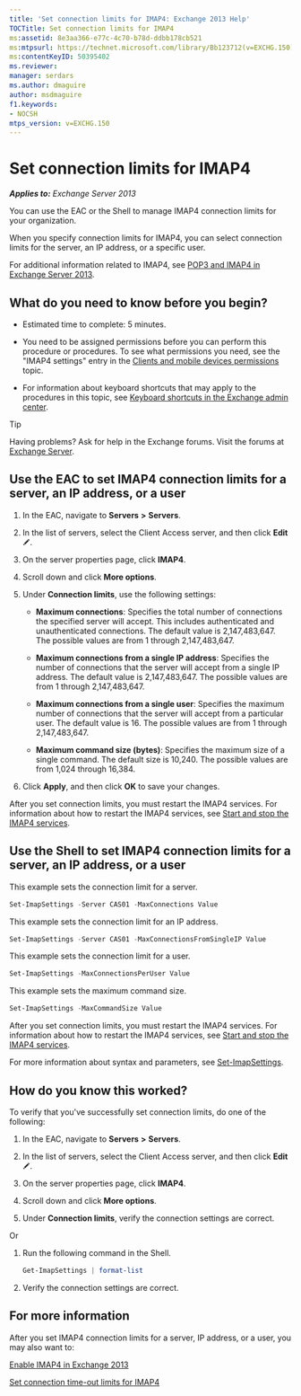 ```yaml
---
title: 'Set connection limits for IMAP4: Exchange 2013 Help'
TOCTitle: Set connection limits for IMAP4
ms:assetid: 8e3aa366-e77c-4c70-b78d-ddbb178cb521
ms:mtpsurl: https://technet.microsoft.com/library/Bb123712(v=EXCHG.150)
ms:contentKeyID: 50395402
ms.reviewer: 
manager: serdars
ms.author: dmaguire
author: msdmaguire
f1.keywords:
- NOCSH
mtps_version: v=EXCHG.150
---
```


# Set connection limits for IMAP4

_**Applies to:** Exchange Server 2013_

You can use the EAC or the Shell to manage IMAP4 connection limits for your organization.

When you specify connection limits for IMAP4, you can select connection limits for the server, an IP address, or a specific user.

For additional information related to IMAP4, see [POP3 and IMAP4 in Exchange Server 2013](pop3-and-imap4-in-exchange-server-2013-exchange-2013-help.md).

## What do you need to know before you begin?

- Estimated time to complete: 5 minutes.

- You need to be assigned permissions before you can perform this procedure or procedures. To see what permissions you need, see the "IMAP4 settings" entry in the [Clients and mobile devices permissions](clients-and-mobile-devices-permissions-exchange-2013-help.md) topic.

- For information about keyboard shortcuts that may apply to the procedures in this topic, see [Keyboard shortcuts in the Exchange admin center](keyboard-shortcuts-in-the-exchange-admin-center-2013-help.md).

> [!TIP]
> Having problems? Ask for help in the Exchange forums. Visit the forums at [Exchange Server](https://social.technet.microsoft.com/forums/office/home?category=exchangeserver).

## Use the EAC to set IMAP4 connection limits for a server, an IP address, or a user

1. In the EAC, navigate to **Servers** **\>** **Servers**.

2. In the list of servers, select the Client Access server, and then click **Edit** ![Edit icon](images/JJ218640.6f53ccb2-1f13-4c02-bea0-30690e6ea71d(EXCHG.150).gif "Edit icon").

3. On the server properties page, click **IMAP4**.

4. Scroll down and click **More options**.

5. Under **Connection limits**, use the following settings:

   - **Maximum connections**: Specifies the total number of connections the specified server will accept. This includes authenticated and unauthenticated connections. The default value is 2,147,483,647. The possible values are from 1 through 2,147,483,647.

   - **Maximum connections from a single IP address**: Specifies the number of connections that the server will accept from a single IP address. The default value is 2,147,483,647. The possible values are from 1 through 2,147,483,647.

   - **Maximum connections from a single user**: Specifies the maximum number of connections that the server will accept from a particular user. The default value is 16. The possible values are from 1 through 2,147,483,647.

   - **Maximum command size (bytes)**: Specifies the maximum size of a single command. The default size is 10,240. The possible values are from 1,024 through 16,384.

6. Click **Apply**, and then click **OK** to save your changes.

After you set connection limits, you must restart the IMAP4 services. For information about how to restart the IMAP4 services, see [Start and stop the IMAP4 services](start-and-stop-the-imap4-services-exchange-2013-help.md).

## Use the Shell to set IMAP4 connection limits for a server, an IP address, or a user

This example sets the connection limit for a server.

```powershell
Set-ImapSettings -Server CAS01 -MaxConnections Value
```

This example sets the connection limit for an IP address.

```powershell
Set-ImapSettings -Server CAS01 -MaxConnectionsFromSingleIP Value
```

This example sets the connection limit for a user.

```powershell
Set-ImapSettings -MaxConnectionsPerUser Value
```

This example sets the maximum command size.

```powershell
Set-ImapSettings -MaxCommandSize Value
```

After you set connection limits, you must restart the IMAP4 services. For information about how to restart the IMAP4 services, see [Start and stop the IMAP4 services](start-and-stop-the-imap4-services-exchange-2013-help.md).

For more information about syntax and parameters, see [Set-ImapSettings](https://docs.microsoft.com/powershell/module/exchange/Set-ImapSettings).

## How do you know this worked?

To verify that you've successfully set connection limits, do one of the following:

1. In the EAC, navigate to **Servers** **\>** **Servers**.

2. In the list of servers, select the Client Access server, and then click **Edit** ![Edit icon](images/JJ218640.6f53ccb2-1f13-4c02-bea0-30690e6ea71d(EXCHG.150).gif "Edit icon").

3. On the server properties page, click **IMAP4**.

4. Scroll down and click **More options**.

5. Under **Connection limits**, verify the connection settings are correct.

Or

1. Run the following command in the Shell.

    ```powershell
    Get-ImapSettings | format-list
    ```

2. Verify the connection settings are correct.

## For more information

After you set IMAP4 connection limits for a server, IP address, or a user, you may also want to:

[Enable IMAP4 in Exchange 2013](enable-imap4-in-exchange-2013-exchange-2013-help.md)

[Set connection time-out limits for IMAP4](set-connection-time-out-limits-for-imap4-exchange-2013-help.md)
